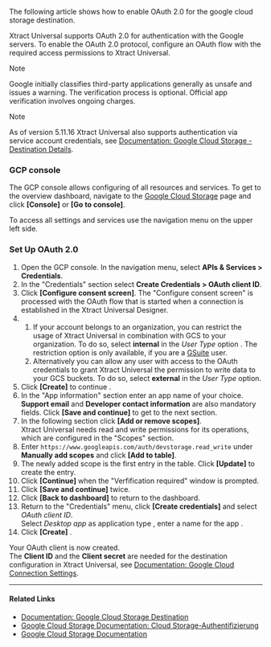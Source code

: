 The following article shows how to enable OAuth 2.0 for the google cloud storage destination.

Xtract Universal supports OAuth 2.0 for authentication with the Google servers. To enable the OAuth 2.0 protocol, configure an OAuth flow with the required access permissions to Xtract Universal.

Note

Google initially classifies third-party applications generally as unsafe and issues a warning. The verification process is optional. Official app verification involves ongoing charges.

Note

As of version 5.11.16 Xtract Universal also supports authentication via service account credentials, see [Documentation: Google Cloud Storage - Destination Details](../../documentation/destinations/google-cloud-storage/#destination-details).

### GCP console

The GCP console allows configuring of all resources and services. To get to the overview dashboard, navigate to the [Google Cloud Storage](https://cloud.google.com/storage) page and click **[Console]** or **[Go to console]**.

To access all settings and services use the navigation menu on the upper left side.

### Set Up OAuth 2.0

1. Open the GCP console. In the navigation menu, select **APIs & Services > Credentials**.
1. In the "Credentials" section select **Create Credentials > OAuth client ID**.
1. Click **[Configure consent screen]**. The "Configure consent screen" is processed with the OAuth flow that is started when a connection is established in the Xtract Universal Designer.
1. 1. If your account belongs to an organization, you can restrict the usage of Xtract Universal in combination with GCS to your organization. To do so, select **internal** in the *User Type* option . The restriction option is only available, if you are a [GSuite](https://gsuite.google.com/) user.
   1. Alternatively you can allow any user with access to the OAuth credentials to grant Xtract Universal the permission to write data to your GCS buckets. To do so, select **external** in the *User Type* option.
1. Click **[Create]** to continue .
1. In the "App information" section enter an app name of your choice.\
   **Support email** and **Developer contact information** are also mandatory fields. Click **[Save and continue]** to get to the next section.
1. In the following section click **[Add or remove scopes]**.\
   Xtract Universal needs read and write permissions for its operations, which are configured in the "Scopes" section.
1. Enter `https://www.googleapis.com/auth/devstorage.read_write` under **Manually add scopes** and click **[Add to table]**.
1. The newly added scope is the first entry in the table. Click **[Update]** to create the entry.
1. Click **[Continue]** when the "Verfification required" window is prompted.
1. Click **[Save and continue]** twice.
1. Click **[Back to dashboard]** to return to the dashboard.
1. Return to the "Credentials" menu, click **[Create credentials]** and select *OAuth client ID*.\
   Select *Desktop app* as application type , enter a name for the app .
1. Click **[Create]** .

Your OAuth client is now created.\
The **Client ID** and the **Client secret** are needed for the destination configuration in Xtract Universal, see [Documentation: Google Cloud Connection Settings](../../documentation/destinations/google-cloud-storage/#destination-details).

______________________________________________________________________

#### Related Links

- [Documentation: Google Cloud Storage Destination](../../documentation/destinations/google-cloud-storage/)
- [Google Cloud Storage Documentation: Cloud Storage-Authentifizierung](https://cloud.google.com/storage/docs/authentication)
- [Google Cloud Storage Documentation](https://cloud.google.com/storage/docs#docs)
